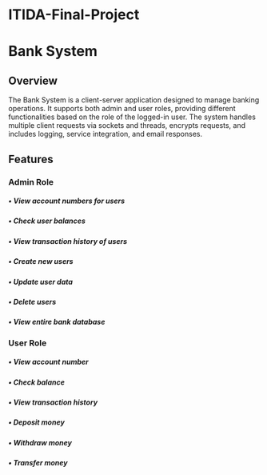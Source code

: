 # ITIDA-Final-Project

# Bank System
## Overview
The Bank System is a client-server application designed to manage banking operations. It supports both admin and user roles, providing different functionalities based on the role of the logged-in user. The system handles multiple client requests via sockets and threads, encrypts requests, and includes logging, service integration, and email responses.
## Features
### Admin Role
 ##### • View account numbers for users
 ##### • Check user balances
 ##### • View transaction history of users
 ##### • Create new users
 ##### • Update user data
 ##### • Delete users
 ##### • View entire bank database

### User Role
##### • View account number
##### • Check balance
##### • View transaction history
##### • Deposit money
##### • Withdraw money
##### • Transfer money
